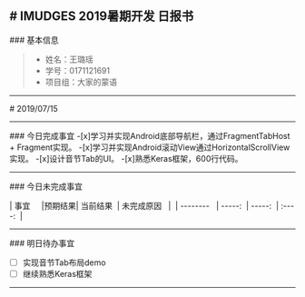 # IMUDGES 2019暑期开发 日报书
-------


### 基本信息
> * 姓名：王璐瑶
> * 学号：0171121691
> * 项目组：大家的蒙语

-------


# 2019/07/15

-------

### 今日完成事宜
-[x]学习并实现Android底部导航栏，通过FragmentTabHost + Fragment实现。
-[x]学习并实现Android滚动View通过HorizontalScrollView实现。
-[x]设计音节Tab的UI。
-[x]熟悉Keras框架，600行代码。

-----
### 今日未完成事宜


| 事宜     |预期结果| 当前结果  | 未完成原因   | 
| --------   | -----:  | -----:  | :----:  |



------
### 明日待办事宜
- [ ] 实现音节Tab布局demo
- [ ] 继续熟悉Keras框架
-------
